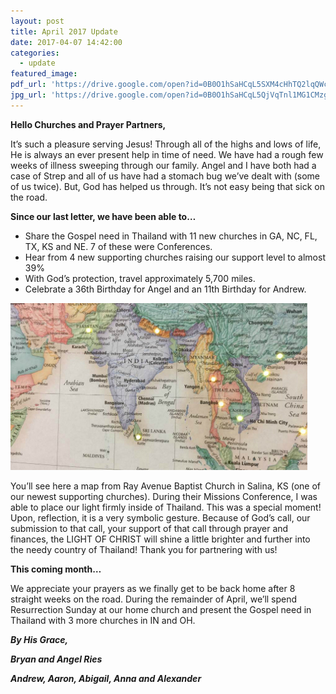 ```yaml
---
layout: post
title: April 2017 Update
date: 2017-04-07 14:42:00
categories:
  - update
featured_image:
pdf_url: 'https://drive.google.com/open?id=0B0O1hSaHCqL5SXM4cHhTQ2lqQWc'
jpg_url: 'https://drive.google.com/open?id=0B0O1hSaHCqL5QjVqTnl1MG1CMzg'
---
```



**Hello Churches and Prayer Partners,**

It’s such a pleasure serving Jesus! Through all of the highs and lows of life, He is always an ever present help in time of need. We have had a rough few weeks of illness sweeping through our family. Angel and I have both had a case of Strep and all of us have had a stomach bug we’ve dealt with (some of us twice). But, God has helped us through. It’s not easy being that sick on the road.

**Since our last letter, we have been able to…**

* Share the Gospel need in Thailand with 11 new churches in GA, NC, FL, TX, KS and NE. 7 of these were Conferences.
* Hear from 4 new supporting churches raising our support level to almost 39%
* With God’s protection, travel approximately 5,700 miles.
* Celebrate a 36th Birthday for Angel and an 11th Birthday for Andrew.

![](/uploads/versions/light-map2---x----476-267x---.jpg)

You’ll see here a map from Ray Avenue Baptist Church in Salina, KS (one of our newest supporting churches). During their Missions Conference, I was able to place our light firmly inside of Thailand. This was a special moment! Upon, reflection, it is a very symbolic gesture. Because of God’s call, our submission to that call, your support of that call through prayer and finances, the LIGHT OF CHRIST will shine a little brighter and further into the needy country of Thailand! Thank you for partnering with us!

**This coming month…**

We appreciate your prayers as we finally get to be back home after 8 straight weeks on the road. During the remainder of April, we’ll spend Resurrection Sunday at our home church and present the Gospel need in Thailand with 3 more churches in IN and OH.

***By His Grace,***

***Bryan and Angel Ries***

***Andrew, Aaron, Abigail, Anna and Alexander***